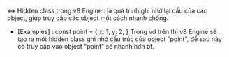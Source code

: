 <=> Hidden class trong v8 Engine : là quá trình ghi nhớ lại cấu của các object, giúp truy cập các object một cách nhanh chống.
  * [Examples] : 
  const point = {
    x: 1,
    y: 2,
  }
  Trong vd trên thì v8 Engine sẽ tạo ra một hidden class ghi nhớ cấu trúc của object "point", để sau này có truy cập vào object "point" sẽ nhanh hơn bt.



